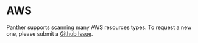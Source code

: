 # AWS

Panther supports scanning many AWS resources types. To request a new one, please submit a [Github Issue](https://www.github.com/panther-labs/panther/issues).
